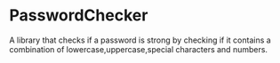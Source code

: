 # PasswordChecker
A library that checks if a password is strong by checking if it contains a combination of lowercase,uppercase,special characters and numbers.
